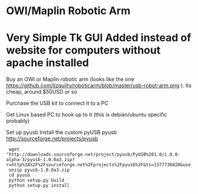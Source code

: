 OWI/Maplin Robotic Arm
==========
Very Simple Tk GUI Added instead of website for computers without apache installed
==========

Buy an OWI or Maplin robotic arm (looks like the one https://github.com/lizquilty/roboticarm/blob/master/usb-robot-arm.png ). Its cheap, around $50USD or so

Purchase the USB kit to connect it to a PC


Get Linux based PC to hook up to it (this is debian/ubuntu specific probably)

Set up pyusb
Install the custom pyUSB
pyusb http://sourceforge.net/projects/pyusb
```
 wget "http://downloads.sourceforge.net/project/pyusb/PyUSB%201.0/1.0.0-alpha-3/pyusb-1.0.0a3.zip?r=http%3A%2F%2Fsourceforge.net%2Fprojects%2Fpyusb%2F&ts=1377736820&use_mirror=hivelocity"
 unzip pyusb-1.0.0a3.zip
 cd pyusb
 python setup.py build
 python setup.py install
```


